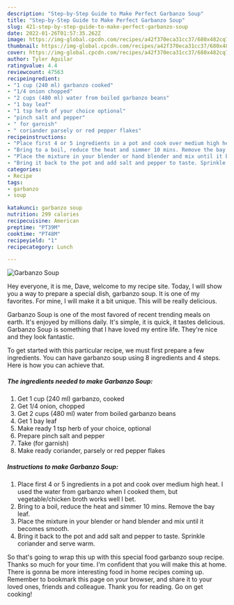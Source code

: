 ```yaml
---
description: "Step-by-Step Guide to Make Perfect Garbanzo Soup"
title: "Step-by-Step Guide to Make Perfect Garbanzo Soup"
slug: 421-step-by-step-guide-to-make-perfect-garbanzo-soup
date: 2022-01-26T01:57:35.262Z
image: https://img-global.cpcdn.com/recipes/a42f370eca31cc37/680x482cq70/garbanzo-soup-recipe-main-photo.jpg
thumbnail: https://img-global.cpcdn.com/recipes/a42f370eca31cc37/680x482cq70/garbanzo-soup-recipe-main-photo.jpg
cover: https://img-global.cpcdn.com/recipes/a42f370eca31cc37/680x482cq70/garbanzo-soup-recipe-main-photo.jpg
author: Tyler Aguilar
ratingvalue: 4.4
reviewcount: 47563
recipeingredient:
- "1 cup (240 ml) garbanzo cooked"
- "1/4 onion chopped"
- "2 cups (480 ml) water from boiled garbanzo beans"
- "1 bay leaf"
- "1 tsp herb of your choice optional"
- "pinch salt and pepper"
- " for garnish"
- " coriander parsely or red pepper flakes"
recipeinstructions:
- "Place first 4 or 5 ingredients in a pot and cook over medium high heat. I used the water from garbanzo when I cooked them, but vegetable/chicken broth works well I bet."
- "Bring to a boil, reduce the heat and simmer 10 mins. Remove the bay leaf."
- "Place the mixture in your blender or hand blender and mix until it becomes smooth."
- "Bring it back to the pot and add salt and pepper to taste. Sprinkle coriander and serve warm."
categories:
- Recipe
tags:
- garbanzo
- soup

katakunci: garbanzo soup 
nutrition: 299 calories
recipecuisine: American
preptime: "PT39M"
cooktime: "PT48M"
recipeyield: "1"
recipecategory: Lunch

---
```



![Garbanzo Soup](https://img-global.cpcdn.com/recipes/a42f370eca31cc37/680x482cq70/garbanzo-soup-recipe-main-photo.jpg)

Hey everyone, it is me, Dave, welcome to my recipe site. Today, I will show you a way to prepare a special dish, garbanzo soup. It is one of my favorites. For mine, I will make it a bit unique. This will be really delicious.



Garbanzo Soup is one of the most favored of recent trending meals on earth. It's enjoyed by millions daily. It's simple, it is quick, it tastes delicious. Garbanzo Soup is something that I have loved my entire life. They're nice and they look fantastic.


To get started with this particular recipe, we must first prepare a few ingredients. You can have garbanzo soup using 8 ingredients and 4 steps. Here is how you can achieve that.

<!--inarticleads1-->

##### The ingredients needed to make Garbanzo Soup:

1. Get 1 cup (240 ml) garbanzo, cooked
1. Get 1/4 onion, chopped
1. Get 2 cups (480 ml) water from boiled garbanzo beans
1. Get 1 bay leaf
1. Make ready 1 tsp herb of your choice, optional
1. Prepare pinch salt and pepper
1. Take  (for garnish)
1. Make ready  coriander, parsely or red pepper flakes




<!--inarticleads2-->

##### Instructions to make Garbanzo Soup:

1. Place first 4 or 5 ingredients in a pot and cook over medium high heat. I used the water from garbanzo when I cooked them, but vegetable/chicken broth works well I bet.
1. Bring to a boil, reduce the heat and simmer 10 mins. Remove the bay leaf.
1. Place the mixture in your blender or hand blender and mix until it becomes smooth.
1. Bring it back to the pot and add salt and pepper to taste. Sprinkle coriander and serve warm.




So that's going to wrap this up with this special food garbanzo soup recipe. Thanks so much for your time. I'm confident that you will make this at home. There is gonna be more interesting food in home recipes coming up. Remember to bookmark this page on your browser, and share it to your loved ones, friends and colleague. Thank you for reading. Go on get cooking!
